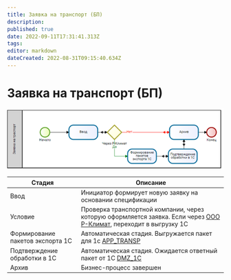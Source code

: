 ```yaml
---
title: Заявка на транспорт (БП)
description: 
published: true
date: 2022-09-11T17:31:41.313Z
tags: 
editor: markdown
dateCreated: 2022-08-31T09:15:40.634Z
---
```


# Заявка на транспорт (БП)

![](<../../assets/image (185).png>)

| Стадия                           | Описание                                                                                                                                                             |
| -------------------------------- | -------------------------------------------------------------------------------------------------------------------------------------------------------------------- |
| Ввод                             | Инициатор формирует новую заявку на основании спецификации                                                                                                           |
| Условие                          | Проверка транспортной компании, через которую оформляется заявка. Если через [ООО Р-Климат](../../upravlenie-mdm/spravochnik-kontragentov/), переходит в выгрузку 1С |
| Формирование пакетов экспорта 1С | Автоматическая стадия. Выгружается пакет для 1с  [APP\_TRANSP](../../integraciya/integraciya-s-1s/pakety-v-it-enterprise/pakety-eksporta-1s/app\_transp.md)          |
| Подтверждение обработки в 1С     | Автоматическая стадия. Ожидается ответный пакет от 1С [DMZ\_1C](../../integraciya/integraciya-s-1s/pakety-v-it-enterprise/pakety-importa-1s/dmz\_1c.md)              |
| Архив                            | Бизнес-процесс завершен                                                                                                                                              |

